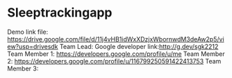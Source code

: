 # Sleeptrackingapp
Demo link file:
https://drive.google.com/file/d/11j4vHB1idWxXDzjxWbornwdM3deAw2p5/view?usp=drivesdk
Team Lead: Google developer link:http://g.dev/sgk2212
Team Member 1: https://developers.google.com/profile/u/me
Team Member 2: https://developers.google.com/profile/u/116799250591422413753
Team Member 3: 
